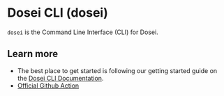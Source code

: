 # Dosei CLI (dosei)

`dosei` is the Command Line Interface (CLI) for Dosei.

## Learn more

* The best place to get started is following our getting started guide on the [Dosei CLI Documentation](https://dosei.ai/docs/cli).
* [Official Github Action](https://github.com/doseiai/setup-dosei)
